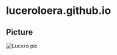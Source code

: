 # luceroloera.github.io
## Picture
![Lucero pic](https://github.com/luceroloera/luceroloera.github.io/assets/136946619/b0e03452-e3ff-452f-b1b4-94a9f2a5a9cc)
